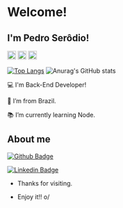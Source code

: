 # Welcome!

 

## I'm Pedro Serôdio!

<img height="20" src="https://img.shields.io/badge/JavaScript-323330?style=for-the-badge&logo=javascript&logoColor=F7DF1E">
<img height="20" src="https://img.shields.io/badge/MySQL-00000F?style=for-the-badge&logo=mysql&logoColor=white"> 
<img height="20" src="https://img.shields.io/badge/Node.js-339933?style=for-the-badge&logo=nodedotjs&logoColor=white">

[![Top Langs](https://github-readme-stats.vercel.app/api/top-langs/?username=pedroserodio1&layout=compact)](https://github.com/anuraghazra/github-readme-stats) ![Anurag's GitHub stats](https://github-readme-stats.vercel.app/api?username=pedroserodio1&show_icons=true&theme=radical)


:computer: I'm Back-End Developer!

:house_with_garden: I’m from Brazil.

:books: I’m currently learning Node.

## About me

[![Github Badge](https://img.shields.io/badge/-Github-000?style=flat-square&logo=Github&logoColor=white&link=https://github.com/pedroserodio1/)](https://github.com/pedroserodio1/)

[![Linkedin Badge](https://img.shields.io/badge/-LinkedIn-blue?style=flat-square&logo=Linkedin&logoColor=white&link=https://www.linkedin.com/in/pedroserodio1)](https://www.linkedin.com/in/pedroserodio1)



- Thanks for visiting.

- Enjoy it!! o/

<!---
pedroserodio1/pedroserodio1 is a ✨ special ✨ repository because its `README.md` (this file) appears on your GitHub profile.
You can click the Preview link to take a look at your changes.
--->

